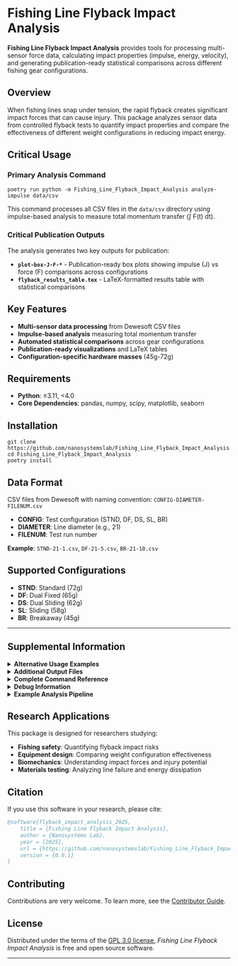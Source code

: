 # Fishing Line Flyback Impact Analysis

**Fishing Line Flyback Impact Analysis** provides tools for processing multi-sensor force data, calculating impact properties (impulse, energy, velocity), and generating publication-ready statistical comparisons across different fishing gear configurations.

## Overview

When fishing lines snap under tension, the rapid flyback creates significant impact forces that can cause injury. This package analyzes sensor data from controlled flyback tests to quantify impact properties and compare the effectiveness of different weight configurations in reducing impact energy.

## Critical Usage

### Primary Analysis Command

```console
poetry run python -m Fishing_Line_Flyback_Impact_Analysis analyze-impulse data/csv
```

This command processes all CSV files in the `data/csv` directory using impulse-based analysis to measure total momentum transfer (∫ F(t) dt).

### Critical Publication Outputs

The analysis generates two key outputs for publication:

- **`plot-box-J-F-*`** - Publication-ready box plots showing impulse (J) vs force (F) comparisons across configurations
- **`flyback_results_table.tex`** - LaTeX-formatted results table with statistical comparisons

## Key Features

- **Multi-sensor data processing** from Dewesoft CSV files
- **Impulse-based analysis** measuring total momentum transfer
- **Automated statistical comparisons** across gear configurations
- **Publication-ready visualizations** and LaTeX tables
- **Configuration-specific hardware masses** (45g-72g)

## Requirements

- **Python**: ≥3.11, <4.0
- **Core Dependencies**: pandas, numpy, scipy, matplotlib, seaborn

## Installation

```console
git clone https://github.com/nanosystemslab/Fishing_Line_Flyback_Impact_Analysis.git
cd Fishing_Line_Flyback_Impact_Analysis
poetry install
```

## Data Format

CSV files from Dewesoft with naming convention: `CONFIG-DIAMETER-FILENUM.csv`

- **CONFIG**: Test configuration (STND, DF, DS, SL, BR)
- **DIAMETER**: Line diameter (e.g., 21)
- **FILENUM**: Test run number

**Example**: `STND-21-1.csv`, `DF-21-5.csv`, `BR-21-10.csv`

## Supported Configurations

- **STND**: Standard (72g)
- **DF**: Dual Fixed (65g)
- **DS**: Dual Sliding (62g)
- **SL**: Sliding (58g)
- **BR**: Breakaway (45g)

---

## Supplemental Information

<details>
<summary><strong>Alternative Usage Examples</strong></summary>

### Single File Analysis

```console
poetry run python -m Fishing_Line_Flyback_Impact_Analysis analyze-impulse-single data/csv/STND-21-5.csv
```

### Method Comparison

```console
poetry run python -m Fishing_Line_Flyback_Impact_Analysis compare-methods data/csv
```

### Statistical Plot Generation

```console
poetry run python -m Fishing_Line_Flyback_Impact_Analysis postprocess -i impulse_analysis/impulse_results.csv
```

### Batch Processing

```console
poetry run python -m Fishing_Line_Flyback_Impact_Analysis batch -d data/csv --summary
```

### Table Generation

```console
poetry run python -m Fishing_Line_Flyback_Impact_Analysis table -i impulse_analysis/impulse_results.csv
```

</details>

<details>
<summary><strong>Additional Output Files</strong></summary>

### Generated Plots

- **Time series**: Individual file analysis plots with boundary validation
- **Box plots**: `plot-box-J-F-*.png`, `plot-box-J-F-*.svg` (publication-ready)
- **Statistical plots**: Individual impulse, force, and duration comparisons
- **Scatter plots**: Impulse vs force correlations
- **Ranking plots**: Material performance comparisons

### Data Files

- **Results**: `impulse_results.csv` - Complete analysis results
- **LaTeX**: `flyback_results_table.tex` - Publication-ready table
- **Reports**: `impulse_analysis_report.txt` - Detailed statistical analysis
- **Cache**: `data/h5/*.h5` - Processed data for faster reloading

</details>

<details>
<summary><strong>Complete Command Reference</strong></summary>

### `analyze-impulse` - Primary Analysis Command

```console
poetry run python -m Fishing_Line_Flyback_Impact_Analysis analyze-impulse [DATA_DIR]

Arguments:
  DATA_DIR                   Directory containing CSV files [required]

Options:
  -o, --output PATH          Output directory [default: impulse_analysis]
```

### `analyze-impulse-single` - Single File Analysis

```console
poetry run python -m Fishing_Line_Flyback_Impact_Analysis analyze-impulse-single [FILE_PATH]

Arguments:
  FILE_PATH                  CSV file to analyze [required]

Options:
  --debug                    Show detailed analysis plots
  --show-plot                Display boundary validation plots
```

### `compare-methods` - Compare Analysis Methods

```console
poetry run python -m Fishing_Line_Flyback_Impact_Analysis compare-methods [DATA_DIR]

Arguments:
  DATA_DIR                   Directory containing CSV files [required]

Options:
  -o, --output PATH          Output directory [default: method_comparison]
```

### `postprocess` - Generate Statistical Analysis

```console
poetry run python -m Fishing_Line_Flyback_Impact_Analysis postprocess [OPTIONS]

Options:
  -i, --input PATH           Results text file [required]
  -o, --output PATH          Output directory [default: out]
  --plot-type CHOICE         Plot type: box|violin|dual|all [default: all]
  --generate-table           Also generate summary table
```

### `batch` - Process Multiple Files

```console
poetry run python -m Fishing_Line_Flyback_Impact_Analysis batch [OPTIONS]

Options:
  -d, --data-dir PATH        Data directory [required]
  -o, --output PATH          Output directory [default: out]
  --summary                  Generate summary statistics
```

### `table` - Generate Summary Table

```console
poetry run python -m Fishing_Line_Flyback_Impact_Analysis table [OPTIONS]

Options:
  -i, --input PATH           Results text file [required]
  -o, --output PATH          Output directory [default: out]
```

</details>

<details>
<summary><strong>Debug Information</strong></summary>

### Boundary Validation and Signal Processing

For debugging purposes, the analysis includes boundary validation and signal processing visualization:

```console
poetry run python -m Fishing_Line_Flyback_Impact_Analysis analyze-impulse-single data/csv/STND-21-5.csv --debug --show-plot
```

This displays:

- Signal boundary detection
- Peak identification validation
- Integration region verification
- Force curve preprocessing steps

### Analysis Method

The package uses impulse-based analysis measuring total momentum transfer via ∫ F(t) dt:

- **Direct measurement** of impact effectiveness
- **Complete force curve integration** captures full impact event
- **Configuration-specific hardware masses** (45g-72g automatically detected)
- **Measured line mass integration** (38.8g total, 70% effective)
- **Peak-focused impact detection** with realistic velocity targeting

</details>

<details>
<summary><strong>Example Analysis Pipeline</strong></summary>

### Complete Workflow

```bash
# 1. Analyze all test files with impulse method
poetry run python -m Fishing_Line_Flyback_Impact_Analysis analyze-impulse data/csv

# 2. Generate comprehensive plots and statistics
poetry run python -m Fishing_Line_Flyback_Impact_Analysis postprocess -i impulse_analysis/impulse_results.csv --generate-table

# 3. Create publication-ready summary
poetry run python -m Fishing_Line_Flyback_Impact_Analysis table -i impulse_analysis/impulse_results.csv
```

### Configuration Comparison Study

```bash
# Compare specific configurations using impulse analysis
poetry run python -m Fishing_Line_Flyback_Impact_Analysis analyze-impulse data/csv
poetry run python -m Fishing_Line_Flyback_Impact_Analysis postprocess -i impulse_analysis/impulse_results.csv --plot-type dual
```

</details>

## Research Applications

This package is designed for researchers studying:

- **Fishing safety**: Quantifying flyback impact risks
- **Equipment design**: Comparing weight configuration effectiveness
- **Biomechanics**: Understanding impact forces and injury potential
- **Materials testing**: Analyzing line failure and energy dissipation

## Citation

If you use this software in your research, please cite:

```bibtex
@software{flyback_impact_analysis_2025,
    title = {Fishing Line Flyback Impact Analysis},
    author = {Nanosystems Lab},
    year = {2025},
    url = {https://github.com/nanosystemslab/Fishing_Line_Flyback_Impact_Analysis},
    version = {0.0.1}
}
```

## Contributing

Contributions are very welcome. To learn more, see the [Contributor Guide].

## License

Distributed under the terms of the [GPL 3.0 license][license], _Fishing Line Flyback Impact Analysis_ is free and open source software.

---

[license]: https://github.com/nanosystemslab/Fishing_Line_Flyback_Impact_Analysis/blob/main/LICENSE
[contributor guide]: https://github.com/nanosystemslab/Fishing_Line_Flyback_Impact_Analysis/blob/main/CONTRIBUTING.md
